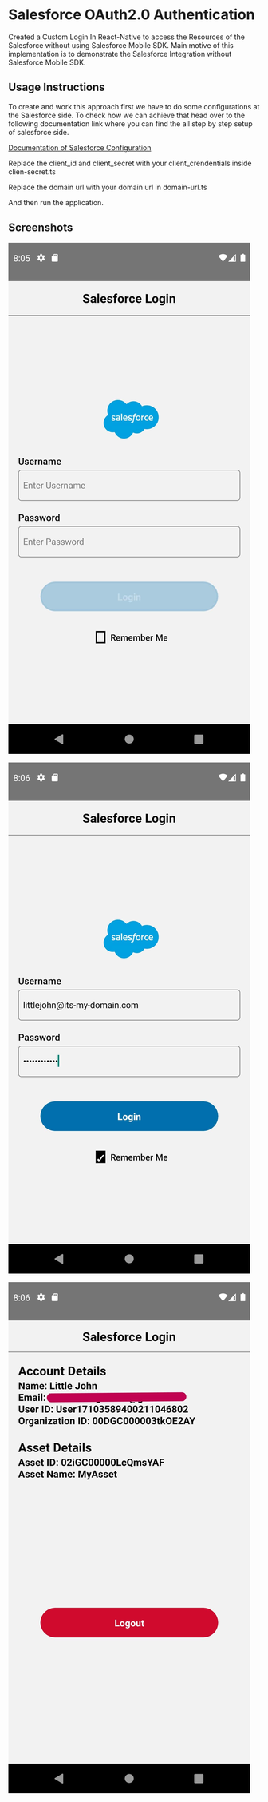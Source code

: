 
# Salesforce OAuth2.0 Authentication

Created a Custom Login In React-Native to access the Resources of the Salesforce without using Salesforce Mobile SDK. Main motive of this implementation is to demonstrate the Salesforce Integration without Salesforce Mobile SDK.

## Usage Instructions

To create and work this approach first we have to do some configurations at the Salesforce side. To check how we can achieve that head over to the following documentation link where you can find the all step by step setup of salesforce side.

[Documentation of Salesforce Configuration](https://github.com/Bharatfegade/Salesforce-Oauth2.0/blob/main/salesforce-guide/Salesforce-OAuth2.0-Authentication.pdf)

Replace the client_id and client_secret with your client_crendentials inside clien-secret.ts

Replace the domain url with your domain url in domain-url.ts

And then run the application.




## Screenshots

![App Screenshot 1](https://github.com/Bharatfegade/Salesforce-Oauth2.0/blob/main/screenshots/screen-1.jpg)

![App Screenshot 2](https://github.com/Bharatfegade/Salesforce-Oauth2.0/blob/main/screenshots/screen-2.jpg)

![App Screenshot 3](https://github.com/Bharatfegade/Salesforce-Oauth2.0/blob/main/screenshots/screen-3.jpg)

